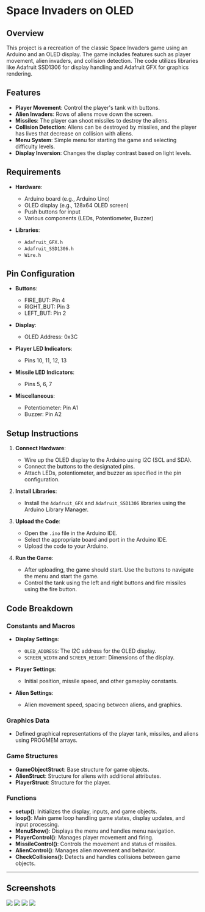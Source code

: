 # Space Invaders on OLED

## Overview

This project is a recreation of the classic Space Invaders game using an Arduino and an OLED display. The game includes features such as player movement, alien invaders, and collision detection. The code utilizes libraries like Adafruit SSD1306 for display handling and Adafruit GFX for graphics rendering.

## Features

- **Player Movement**: Control the player's tank with buttons.
- **Alien Invaders**: Rows of aliens move down the screen.
- **Missiles**: The player can shoot missiles to destroy the aliens.
- **Collision Detection**: Aliens can be destroyed by missiles, and the player has lives that decrease on collision with aliens.
- **Menu System**: Simple menu for starting the game and selecting difficulty levels.
- **Display Inversion**: Changes the display contrast based on light levels.

## Requirements

- **Hardware**:
  - Arduino board (e.g., Arduino Uno)
  - OLED display (e.g., 128x64 OLED screen)
  - Push buttons for input
  - Various components (LEDs, Potentiometer, Buzzer)

- **Libraries**:
  - `Adafruit_GFX.h`
  - `Adafruit_SSD1306.h`
  - `Wire.h`

## Pin Configuration

- **Buttons**:
  - FIRE_BUT: Pin 4
  - RIGHT_BUT: Pin 3
  - LEFT_BUT: Pin 2

- **Display**:
  - OLED Address: 0x3C

- **Player LED Indicators**:
  - Pins 10, 11, 12, 13

- **Missile LED Indicators**:
  - Pins 5, 6, 7

- **Miscellaneous**:
  - Potentiometer: Pin A1
  - Buzzer: Pin A2

## Setup Instructions

1. **Connect Hardware**:
   - Wire up the OLED display to the Arduino using I2C (SCL and SDA).
   - Connect the buttons to the designated pins.
   - Attach LEDs, potentiometer, and buzzer as specified in the pin configuration.

2. **Install Libraries**:
   - Install the `Adafruit_GFX` and `Adafruit_SSD1306` libraries using the Arduino Library Manager.

3. **Upload the Code**:
   - Open the `.ino` file in the Arduino IDE.
   - Select the appropriate board and port in the Arduino IDE.
   - Upload the code to your Arduino.

4. **Run the Game**:
   - After uploading, the game should start. Use the buttons to navigate the menu and start the game.
   - Control the tank using the left and right buttons and fire missiles using the fire button.

## Code Breakdown

### Constants and Macros

- **Display Settings**:
  - `OLED_ADDRESS`: The I2C address for the OLED display.
  - `SCREEN_WIDTH` and `SCREEN_HEIGHT`: Dimensions of the display.

- **Player Settings**:
  - Initial position, missile speed, and other gameplay constants.

- **Alien Settings**:
  - Alien movement speed, spacing between aliens, and graphics.

### Graphics Data

- Defined graphical representations of the player tank, missiles, and aliens using PROGMEM arrays.

### Game Structures

- **GameObjectStruct**: Base structure for game objects.
- **AlienStruct**: Structure for aliens with additional attributes.
- **PlayerStruct**: Structure for the player.

### Functions

- **setup()**: Initializes the display, inputs, and game objects.
- **loop()**: Main game loop handling game states, display updates, and input processing.
- **MenuShow()**: Displays the menu and handles menu navigation.
- **PlayerControl()**: Manages player movement and firing.
- **MissileControl()**: Controls the movement and status of missiles.
- **AlienControl()**: Manages alien movement and behavior.
- **CheckCollisions()**: Detects and handles collisions between game objects.

----
## Screenshots

![](<https://github.com/Ahmadalhomsi/Space-Invaders-Arduino-Proteus/blob/main/Pic/2.png>)
![](<https://github.com/Ahmadalhomsi/Space-Invaders-Arduino-Proteus/blob/main/Pic/3.png>)
![](<https://github.com/Ahmadalhomsi/Space-Invaders-Arduino-Proteus/blob/main/Pic/4.png>)
![](<https://github.com/Ahmadalhomsi/Space-Invaders-Arduino-Proteus/blob/main/Pic/5.png>)
